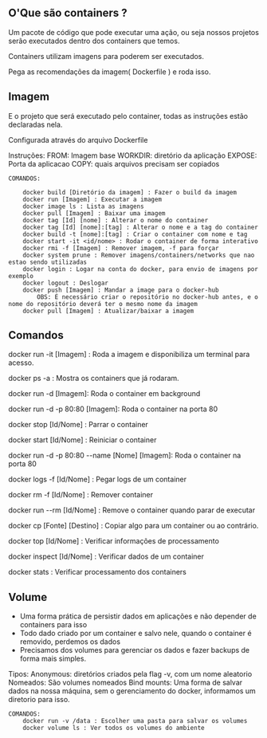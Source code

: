 ## O'Que são containers ?
 
Um pacote de código que pode executar uma ação,
ou seja nossos projetos serão executados dentro dos containers que temos.
 
Containers utilizam imagens para poderem ser executados.
 
Pega as recomendações da imagem( Dockerfile ) e roda isso.
 
## Imagem
 
E o projeto que será executado pelo container, todas as instruções estão declaradas nela.
 
Configurada através do arquivo Dockerfile
 
Instruções:
    FROM: Imagem base
    WORKDIR: diretório da aplicação
    EXPOSE: Porta da aplicacao
    COPY: quais arquivos precisam ser copiados
 
    COMANDOS:
 
        docker build [Diretório da imagem] : Fazer o build da imagem
        docker run [Imagem] : Executar a imagem
        docker image ls : Lista as imagens
        docker pull [Imagem] : Baixar uma imagem
        docker tag [Id] [nome] : Alterar o nome do container
        docker tag [Id] [nome]:[tag] : Alterar o nome e a tag do container
        docker build -t [nome]:[tag] : Criar o container com nome e tag
        docker start -it <id/nome> : Rodar o container de forma interativo
        docker rmi -f [Imagem] : Remover imagem, -f para forçar
        docker system prune : Remover imagens/containers/networks que nao estao sendo utilizadas
        docker login : Logar na conta do docker, para envio de imagens por exemplo
        docker logout : Deslogar
        docker push [Imagem] : Mandar a image para o docker-hub
            OBS: É necessário criar o repositório no docker-hub antes, e o nome do repositório deverá ter o mesmo nome da imagem
        docker pull [Imagem] : Atualizar/baixar a imagem
 
## Comandos
 
docker run -it [Imagem] : Roda a imagem e disponibiliza um terminal para acesso.
 
docker ps -a : Mostra os containers que já rodaram.
 
docker run -d [Imagem]: Roda o container em background  
 
docker run -d -p 80:80 [Imagem]: Roda o container na porta 80
 
docker stop [Id/Nome] : Parrar o container
 
docker start [Id/Nome] : Reiniciar o container
 
docker run -d -p 80:80 --name [Nome] [Imagem]: Roda o container na porta 80
 
docker logs -f [Id/Nome] : Pegar logs de um container
 
docker rm -f [Id/Nome] : Remover container
 
docker run --rm [Id/Nome] : Remove o container quando parar de executar
 
docker cp [Fonte] [Destino] : Copiar algo para um container ou ao contrário.
 
docker top [Id/Nome] : Verificar informações de processamento
 
docker inspect [Id/Nome] : Verificar dados de um container
 
docker stats : Verificar processamento dos containers
 
## Volume
 
* Uma forma prática de persistir dados em aplicações e não depender de containers para isso
* Todo dado criado por um container e salvo nele, quando o container é removido, perdemos os dados
* Precisamos dos volumes para gerenciar os dados e fazer backups de forma mais simples.
 
Tipos:
    Anonymous: diretórios criados pela flag -v, com um nome aleatorio
    Nomeados: São volumes nomeados
    Bind mounts: Uma forma de salvar dados na nossa máquina, sem  o gerenciamento do docker, informamos um diretorio para isso.
 
    COMANDOS:
        docker run -v /data : Escolher uma pasta para salvar os volumes
        docker volume ls : Ver todos os volumes do ambiente

